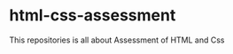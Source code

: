 html-css-assessment
===================


This repositories is all about Assessment of HTML and Css
